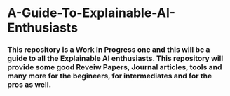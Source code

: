 # A-Guide-To-Explainable-AI-Enthusiasts

### This repository is a Work In Progress one and this will be a guide to all the Explainable AI enthusiasts. This repository will provide some good Reveiw Papers, Journal articles, tools and many more for the begineers, for intermediates and for the pros as well. 
